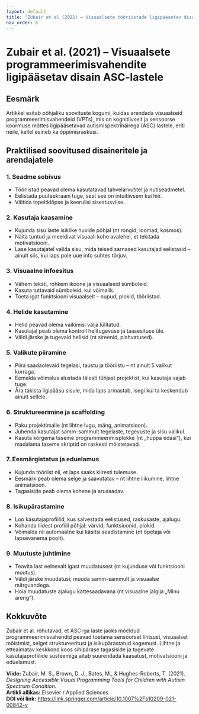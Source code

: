 ```yaml
---
layout: default
title: "Zubair et al (2021) – Visuaalsete tööriistade ligipääsetav disain ASC-lastele"
nav_order: 6
---
```


# Zubair et al. (2021) – Visuaalsete programmeerimisvahendite ligipääsetav disain ASC-lastele


## Eesmärk

Artikkel esitab põhjaliku soovituste kogumi, kuidas arendada visuaalseid programmeerimisvahendeid (VPTs), mis on kognitiivselt ja sensoorse koormuse mõttes ligipääsetavad autismispektrihäirega (ASC) lastele, eriti neile, kellel esineb ka õppimisraskusi.

## Praktilised soovitused disaineritele ja arendajatele

### 1. Seadme sobivus

- Tööriistad peavad olema kasutatavad tahvelarvutitel ja nutiseadmetel.
- Eelistada puuteekraani tuge, sest see on intuitiivsem kui hiir.
- Vältida topeltklõpse ja keerulisi sisestusviise.

### 2. Kasutaja kaasamine

- Kujunda sisu laste isiklike huvide põhjal (nt rongid, loomad, kosmos).
- Näita tuntud ja meeldivat visuaali kohe avalehel, et tekitada motivatsiooni.
- Lase kasutajatel valida sisu, mida teised sarnased kasutajad eelistasid – ainult siis, kui laps pole uue info suhtes tõrjuv.

### 3. Visuaalne infoesitus

- Vähem teksti, rohkem ikoone ja visuaalseid sümboleid.
- Kasuta tuttavaid sümboleid, kui võimalik.
- Toeta igat funktsiooni visuaalselt – nupud, plokid, tööriistad.

### 4. Helide kasutamine

- Helid peavad olema vaikimisi välja lülitatud.
- Kasutajal peab olema kontroll helitugevuse ja taasesituse üle.
- Väldi järske ja tugevaid helisid (nt sireenid, plahvatused).

### 5. Valikute piiramine

- Piira saadaolevaid tegelasi, taustu ja tööriistu – nt ainult 5 valikut korraga.
- Eemalda võimalus alustada täiesti tühjast projektist, kui kasutaja vajab tuge.
- Ära takista ligipääsu sisule, mida laps armastab, isegi kui ta keskendub ainult sellele.

### 6. Struktureerimine ja scaffolding

- Paku projektimalle (nt lihtne lugu, mäng, animatsioon).
- Juhenda kasutajat samm-sammult tegelaste, tegevuste ja sisu valikul.
- Kasuta kõrgema taseme programmeerimisplokke (nt „hüppa edasi“), kui madalama taseme skriptid on raskesti mõistetavad.

### 7. Eesmärgistatus ja eduelamus

- Kujunda tööriist nii, et laps saaks kiiresti tulemuse.
- Eesmärk peab olema selge ja saavutatav – nt lihtne liikumine, lihtne animatsioon.
- Tagasiside peab olema kohene ja arusaadav.

### 8. Isikupärastamine

- Loo kasutajaprofiilid, kus salvestada eelistused, raskusaste, ajalugu.
- Kohanda liidest profiili põhjal: värvid, funktsioonid, plokid.
- Võimalda nii automaatne kui käsitsi seadistamine (nt õpetaja või lapsevanema poolt).

### 9. Muutuste juhtimine

- Teavita last eelnevalt igast muudatusest (nt kujunduse või funktsiooni muutus).
- Väldi järske muudatusi; muuda samm-sammult ja visuaalse märguandega.
- Hoia muudatuste ajalugu kättesaadavana (nt visuaalne jälgija „Minu areng“).

## Kokkuvõte

Zubair et al. rõhutavad, et ASC-ga laste jaoks mõeldud programmeerimisvahendid peavad toetama sensoorset lihtsust, visuaalset mõistmist, selget struktureeritust ja isikupärastatud kogemust. Lihtne ja etteaimatav keskkond koos sihipärase tagasiside ja tugevate kasutajaprofiilide süsteemiga aitab suurendada kaasatust, motivatsiooni ja eduelamust.

**Viide:** Zubair, M. S., Brown, D. J., Bates, M., & Hughes-Roberts, T. (2021). *Designing Accessible Visual Programming Tools for Children with Autism Spectrum Condition*.  
**Artikli allikas:** Elsevier / Applied Sciences  
**DOI või link:** https://link.springer.com/article/10.1007%2Fs10209-021-00842-y
